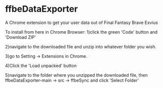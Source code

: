 # ffbeDataExporter
A Chrome extension to get your user data out of Final Fantasy Brave Exvius

To install from here in Chrome Browser:
1)click the green 'Code' button and 'Download ZIP'

2)navigate to the downloaded file and unzip into whatever folder you wish.

3)go to Setting -> Extensions in Chrome.

4)Click the 'Load unpacked' button

5)navigate to the folder where you unzipped the downloaded file, then ffbeDataExporter-main -> src -> ffbeSync and click 'Select Folder'

